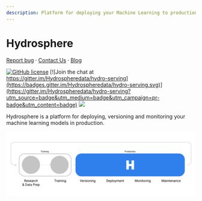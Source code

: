 ```yaml
---
description: Platform for deploying your Machine Learning to production
---
```


# Hydrosphere

 [Report bug](https://github.com/Hydrospheredata/hydro-serving/issues/new) · [Contact Us](https://hydrosphere.io/contact/) · [Blog](https://hydrosphere.io/blog/)

[![GitHub license](https://img.shields.io/badge/license-apache-blue.svg)](https://github.com/Hydrospheredata/hydro-serving/blob/update-readme/LICENSE) [![Join the chat at https://gitter.im/Hydrospheredata/hydro-serving](https://badges.gitter.im/Hydrospheredata/hydro-serving.svg)](https://gitter.im/Hydrospheredata/hydro-serving?utm_source=badge&utm_medium=badge&utm_campaign=pr-badge&utm_content=badge) [![](https://img.shields.io/badge/documentation-latest-af1a97.svg)](https://hydrosphere.io/serving-docs/)

Hydrosphere is a platform for deploying, versioning and monitoring your machine learning models in production.

![ML Workflow with Hydrosphere platform](.gitbook/assets/ml_workflow_with_hydrosphere.png)

### 

